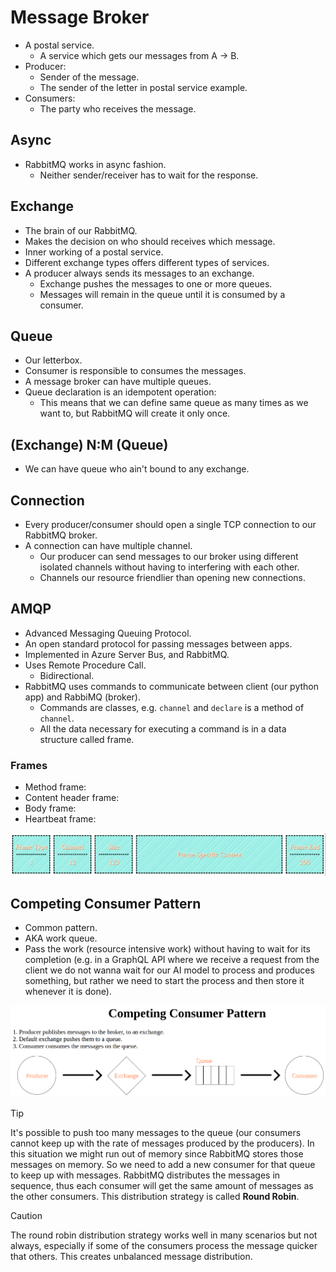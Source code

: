# Message Broker

- A postal service.
  - A service which gets our messages from A -> B.
- Producer:
  - Sender of the message.
  - The sender of the letter in postal service example.
- Consumers:
  - The party who receives the message.

## Async

- RabbitMQ works in async fashion.
  - Neither sender/receiver has to wait for the response.

## Exchange

- The brain of our RabbitMQ.
- Makes the decision on who should receives which message.
- Inner working of a postal service.
- Different exchange types offers different types of services.
- A producer always sends its messages to an exchange.
  - Exchange pushes the messages to one or more queues.
  - Messages will remain in the queue until it is consumed by a consumer.

## Queue

- Our letterbox.
- Consumer is responsible to consumes the messages.
- A message broker can have multiple queues.
- Queue declaration is an idempotent operation:
  - This means that we can define same queue as many times as we want to, but RabbitMQ will create it only once.

## (Exchange) N:M (Queue)

- We can have queue who ain't bound to any exchange.

## Connection

- Every producer/consumer should open a single TCP connection to our RabbitMQ broker.
- A connection can have multiple channel.
  - Our producer can send messages to our broker using different isolated channels without having to interfering with each other.
  - Channels our resource friendlier than opening new connections.

## AMQP

- Advanced Messaging Queuing Protocol.
- An open standard protocol for passing messages between apps.
- Implemented in Azure Server Bus, and RabbitMQ.
- Uses Remote Procedure Call.
  - Bidirectional.
- RabbitMQ uses commands to communicate between client (our python app) and RabbiMQ (broker).
  - Commands are classes, e.g. `channel` and `declare` is a method of `channel`.
  - All the data necessary for executing a command is in a data structure called frame.

### Frames

- Method frame:
- Content header frame:
- Body frame:
- Heartbeat frame:

![AMQP frame](./assets/amqp-frame.png)

## Competing Consumer Pattern

- Common pattern.
- AKA work queue.
- Pass the work (resource intensive work) without having to wait for its completion (e.g. in a GraphQL API where we receive a request from the client we do not wanna wait for our AI model to process and produces something, but rather we need to start the process and then store it whenever it is done).

![Inforgraphic of competing consumer pattern](./assets/competing-consumer-pattern.png)

> [!TIP]
>
> It's possible to push too many messages to the queue (our consumers cannot keep up with the rate of messages produced by the producers). In this situation we might run out of memory since RabbitMQ stores those messages on memory. So we need to add a new consumer for that queue to keep up with messages. RabbitMQ distributes the messages in sequence, thus each consumer will get the same amount of messages as the other consumers. This distribution strategy is called **Round Robin**.

> [!CAUTION]
>
> The round robin distribution strategy works well in many scenarios but not always, especially if some of the consumers process the message quicker that others. This creates unbalanced message distribution.
